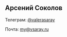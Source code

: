 ## Арсений Соколов
Телеграм: [@valerasaray](http://valerasaray.t.me)

Почта: [my@vsaray.ru](my@vsaray.ru)
